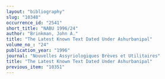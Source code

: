 ```yaml
---
layout: "bibliography"
slug: "10348"
occurrence_id: "2541"
short_title: "NABU 1996/24"
author: "Brinkman, John A."
title: "The Latest Known Text Dated Under Ashurbanipal"
volume_no_: "24"
publication_year: "1996"
journal: "Nouvelles Assyriologiques Brèves et Utilitaires"
title: "The Latest Known Text Dated Under Ashurbanipal"
previous_item: "10351"
---
```

